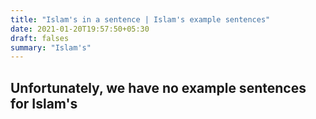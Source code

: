 ```yaml
---
title: "Islam's in a sentence | Islam's example sentences"
date: 2021-01-20T19:57:50+05:30
draft: falses
summary: "Islam's"
---
```

## Unfortunately, we have no example sentences for Islam's                 

